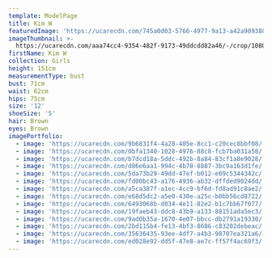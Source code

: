 ```yaml
---
template: ModelPage
title: Kim W
featuredImage: 'https://ucarecdn.com/745a0d03-5766-4977-9a13-a42a9093800f/'
imageThumbnail: >-
  https://ucarecdn.com/aaa74cc4-9354-482f-9173-49ddcdd82a46/-/crop/1080x1463/279,164/-/preview/
firstName: Kim W
collection: Girls
height: 151cm
measurementType: bust
bust: 71cm
waist: 62cm
hips: 75cm
size: '12'
shoeSize: '5'
hair: Brown
eyes: Brown
imagePortfolio:
  - image: 'https://ucarecdn.com/9b6831f4-4a28-405e-8cc1-c20cec8bbf08/'
  - image: 'https://ucarecdn.com/0bfa1340-1028-4976-88c8-fcb7ba031a58/'
  - image: 'https://ucarecdn.com/b7dcd18a-5ddc-492b-8a84-83cf1a8e9028/'
  - image: 'https://ucarecdn.com/d86e6aa1-994c-4b78-8887-3bc9a163d1fe/'
  - image: 'https://ucarecdn.com/5da73b29-49dd-47ef-b012-e09c5344342c/'
  - image: 'https://ucarecdn.com/fd00bc43-a176-4936-ab32-dffded9024dd/'
  - image: 'https://ucarecdn.com/a5ca387f-a1ec-4cc9-bf6d-fd8ad91c8ae2/'
  - image: 'https://ucarecdn.com/e68d5dc2-a5e0-430e-a25c-b0bb56cd8722/'
  - image: 'https://ucarecdn.com/6493068b-d034-4e11-82e2-b1c7bb67f077/'
  - image: 'https://ucarecdn.com/19faeb43-ddc8-43b9-a133-88151ada5ec3/'
  - image: 'https://ucarecdn.com/9ad0b35a-1670-4e07-bbcc-db2791a19330/'
  - image: 'https://ucarecdn.com/2bd115b4-fe13-4bf3-8686-c83202debeac/'
  - image: 'https://ucarecdn.com/35636435-93ee-4df7-a4b3-98707ea321a6/'
  - image: 'https://ucarecdn.com/ed028e92-dd5f-47e8-ae7c-ff57f4ac69f3/'
---
```


